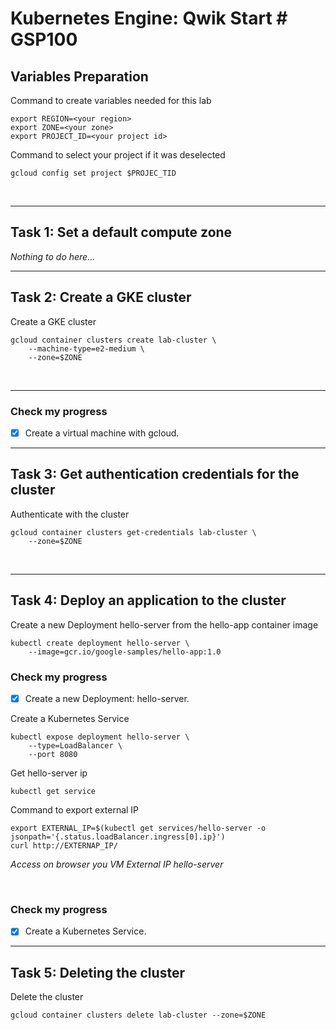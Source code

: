 # **Kubernetes Engine: Qwik Start # GSP100**

## **Variables Preparation**

Command to create variables needed for this lab

    export REGION=<your region>
    export ZONE=<your zone>
    export PROJECT_ID=<your project id>

Command to select your project if it was deselected

    gcloud config set project $PROJEC_TID

<br>

---

## **Task 1: Set a default compute zone**

_Nothing to do here..._
<br>

---

## **Task 2: Create a GKE cluster**

Create a GKE cluster

    gcloud container clusters create lab-cluster \
        --machine-type=e2-medium \
        --zone=$ZONE

<br>

---

### **Check my progress**

- [x] Create a virtual machine with gcloud.

---

## **Task 3: Get authentication credentials for the cluster**

Authenticate with the cluster

    gcloud container clusters get-credentials lab-cluster \
        --zone=$ZONE

<br>

---

## **Task 4: Deploy an application to the cluster**

Create a new Deployment hello-server from the hello-app container image

    kubectl create deployment hello-server \
        --image=gcr.io/google-samples/hello-app:1.0

### **Check my progress**

- [x] Create a new Deployment: hello-server.

Create a Kubernetes Service

    kubectl expose deployment hello-server \
        --type=LoadBalancer \
        --port 8080

Get hello-server ip

    kubectl get service

Command to export external IP

    export EXTERNAL_IP=$(kubectl get services/hello-server -o jsonpath='{.status.loadBalancer.ingress[0].ip}')
    curl http://EXTERNAP_IP/

_Access on browser you VM External IP hello-server_

<br>

### **Check my progress**

- [x] Create a Kubernetes Service.

---

## **Task 5: Deleting the cluster**

Delete the cluster

    gcloud container clusters delete lab-cluster --zone=$ZONE

